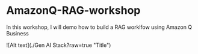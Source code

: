 # AmazonQ-RAG-workshop

In this workshop, I will demo how to build a RAG worklfow using Amazon Q Business

![Alt text](./Gen AI Stack?raw=true "Title")
